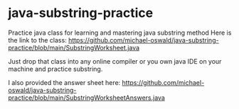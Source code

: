 # java-substring-practice
Practice java class for learning and mastering java substring method
Here is the link to the class: https://github.com/michael-oswald/java-substring-practice/blob/main/SubstringWorksheet.java

Just drop that class into any online compiler or you own java IDE on your machine and practice substring.

I also provided the answer sheet here: https://github.com/michael-oswald/java-substring-practice/blob/main/SubstringWorksheetAnswers.java
